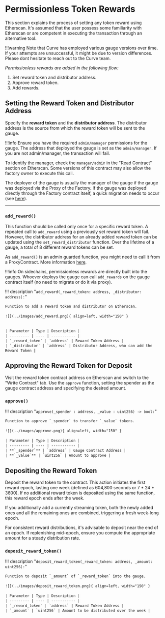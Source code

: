 <h1>Permissionless Token Rewards </h1>

This section explains the process of setting any token reward using Etherscan. It's assumed that the user possess some familiarity with Etherscan or are competent in executing the transaction through an alternative tool. 

!!!warning
    Note that Curve has employed various gauge versions over time. If your attempts are unsuccessful, it might be due to version differences. Please dont hesitate to reach out to the Curve team.


*Permissionless rewards are added in the following flow:*

1. Set reward token and distributor address.
2. Approve reward token.
3. Add rewards.



## **Setting the Reward Token and Distributor Address**

Specify the **reward token** and the **distributor address**. The distributor address is the source from which the reward token will be sent to the gauge. 

!!!info
    Ensure you have the required `admin/manager` permissions for the gauge. The address that deployed the gauge is set as the `admin/manager`.
    If you are not admin/manager, the transaction will fail. 
    
To identify the manager, check the `manager/admin` in the "Read Contract" section on Etherscan. Some versions of this contract may also allow the factory owner to execute this call.

The deployer of the gauge is usually the manager of the gauge if the gauge was deployed via the Proxy of the Factory. If the gauge was deployed directly through the Factory contract itself, a quick migration needs to occur (see [here](https://docs.curve.fi/curve_dao/liquidity-gauge-and-minting-crv/gauges/PermissionlessRewards/#migrate_gauge_manager)).

---

### **`add_reward()`**

This function should be called only once for a specific reward token. A repeated call to `add_reward` using a previously set reward token will fail. However, the distributor address for an already added reward token can be updated using the `set_reward_distributor` function. Over the lifetime of a gauge, a total of 8 different reward tokens can be set.

As `add_reward()` is an admin guarded function, you might need to call it from a ProxyContract. More information [here](https://docs.curve.fi/curve_dao/liquidity-gauge-and-minting-crv/gauges/PermissionlessRewards/).

!!!info
    On sidechains, permissionless rewards are directly built into the gauges. Whoever deploys the gauge can call `add_rewards` on the gauge contract itself (no need to migrate or do it via proxy).

!!! description "`add_reward(_reward_token: address, _distributor: address):`"

    Function to add a reward token and distributor on Etherscan.

    ![](../images/add_reward.png){ align=left, width="150" }


    | Parameter | Type | Description |
    | --------- | ---- | ----------- |
    | `_reward_token` | `address` | Reward Token Address |
    | `_distributor` | `address` | Distributor Address, who can add the Reward Token |



## **Approving the Reward Token for Deposit**

Visit the reward token contract address on Etherscan and switch to the "Write Contract" tab. Use the `approve` function, setting the spender as the gauge contract address and specifying the desired amount.

### **`approve()`**

!!! description "`approve(_spender : address, _value : uint256) -> bool:`"

    Function to approve `_spender` to transfer `_value` tokens.
    
    ![](../images/approve.png){ align=left, width="150" }

    | Parameter | Type | Description |
    | --------- | ---- | ----------- |
    | **`_spender`** | `address` | Gauge Contract Address |
    | **`_value`** | `uint256` | Amount to approve |



## **Depositing the Reward Token**

Deposit the reward token to the contract. This action initiates the first reward epoch, lasting one week (defined as 604,800 seconds or 7 * 24 * 3600). If no additional reward token is deposited using the same function, this reward epoch ends after the week.

If you additionally add a currently streaming token, both the newly added ones and all the remaining ones are combined, triggering a fresh week-long epoch.

For consistent reward distributions, it's advisable to deposit near the end of an epoch. If replenishing mid-epoch, ensure you compute the appropriate amount for a steady distribution rate.


### **`deposit_reward_token()`**

!!! description "`deposit_reward_token(_reward_token: address, _amount: uint256):`"

    Function to deposit `_amount` of `_reward_token` into the gauge.

    ![](../images/deposit_reward_token.png){ align=left, width="150" }

    | Parameter | Type | Description |
    | --------- | ---- | ----------- |
    | `_reward_token` | `address` | Reward Token Address |
    | `_amount` | `uint256` | Amount to be distributed over the week |

